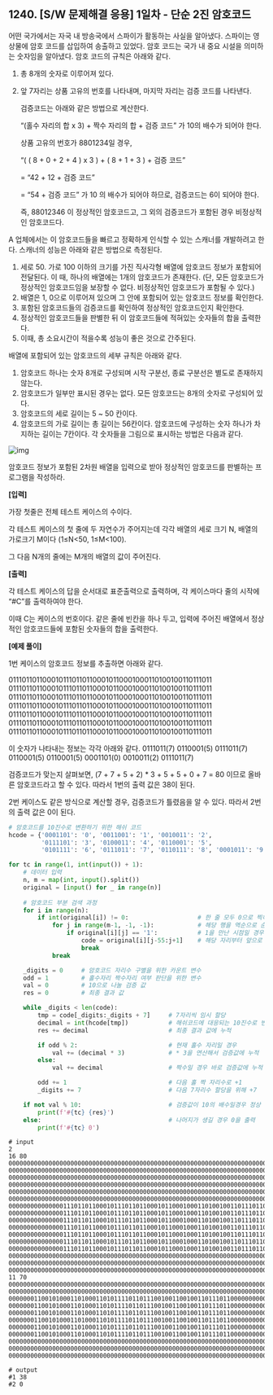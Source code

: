 ## 1240. [S/W 문제해결 응용] 1일차 - 단순 2진 암호코드

어떤 국가에서는 자국 내 방송국에서 스파이가 활동하는 사실을 알아냈다. 스파이는 영상물에 암호 코드를 삽입하여 송출하고 있었다. 암호 코드는 국가 내 중요 시설을 의미하는 숫자임을 알아냈다. 암호 코드의 규칙은 아래와 같다.


1. 총 8개의 숫자로 이루어져 있다. 

2. 앞 7자리는 상품 고유의 번호를 나타내며, 마지막 자리는 검증 코드를 나타낸다.    

   검증코드는 아래와 같은 방법으로 계산한다.    

   “(홀수 자리의 합 x 3) + 짝수 자리의 합 + 검증 코드” 가 10의 배수가 되어야 한다.    

   상품 고유의 번호가 8801234일 경우,   

   “( ( 8 + 0 + 2 + 4 ) x 3 ) + ( 8 + 1 + 3 ) + 검증 코드”    

   = “42 + 12 + 검증 코드”    

   = “54 + 검증 코드” 가 10 의 배수가 되어야 하므로, 검증코드는 6이 되어야 한다.    

   즉, 88012346 이 정상적인 암호코드고, 그 외의 검증코드가 포함된 경우 비정상적인 암호코드다.



A 업체에서는 이 암호코드들을 빠르고 정확하게 인식할 수 있는 스캐너를 개발하려고 한다. 스캐너의 성능은 아래와 같은 방법으로 측정된다.


1. 세로 50. 가로 100 이하의 크기를 가진 직사각형 배열에 암호코드 정보가 포함되어 전달된다. 이 때, 하나의 배열에는 1개의 암호코드가 존재한다. (단, 모든 암호코드가 정상적인 암호코드임을 보장할 수 없다. 비정상적인 암호코드가 포함될 수 있다.)  
2. 배열은 1, 0으로 이루어져 있으며 그 안에 포함되어 있는 암호코드 정보를 확인한다. 
3. 포함된 암호코드들의 검증코드를 확인하여 정상적인 암호코드인지 확인한다.
4. 정상적인 암호코드들을 판별한 뒤 이 암호코드들에 적혀있는 숫자들의 합을 출력한다.
5. 이때, 총 소요시간이 적을수록 성능이 좋은 것으로 간주된다.



배열에 포함되어 있는 암호코드의 세부 규칙은 아래와 같다.


1. 암호코드 하나는 숫자 8개로 구성되며 시작 구분선, 종료 구분선은 별도로 존재하지 않는다.  
2. 암호코드가 일부만 표시된 경우는 없다. 모든 암호코드는 8개의 숫자로 구성되어 있다.  
3. 암호코드의 세로 길이는 5 ~ 50 칸이다.  
4. 암호코드의 가로 길이는 총 길이는 56칸이다. 암호코드에 구성하는 숫자 하나가 차지하는 길이는 7칸이다. 각 숫자들을 그림으로 표시하는 방법은 다음과 같다.



  ![img](D3.assets/2진암호코드.jpg)


암호코드 정보가 포함된 2차원 배열을 입력으로 받아 정상적인 암호코드를 판별하는 프로그램을 작성하라.

**[입력]**

가장 첫줄은 전체 테스트 케이스의 수이다.

각 테스트 케이스의 첫 줄에 두 자연수가 주어지는데 각각 배열의 세로 크기 N, 배열의 가로크기 M이다 (1≤N<50, 1≤M<100).

그 다음 N개의 줄에는 M개의 배열의 값이 주어진다.

**[출력]**

각 테스트 케이스의 답을 순서대로 표준출력으로 출력하며, 각 케이스마다 줄의 시작에 “#C”를 출력하여야 한다.

이때 C는 케이스의 번호이다. 같은 줄에 빈칸을 하나 두고, 입력에 주어진 배열에서 정상적인 암호코드들에 포함된 숫자들의 합을 출력한다.

**[예제 풀이]**

1번 케이스의 암호코드 정보를 추출하면 아래와 같다.

01110110110001011101101100010110001000110100100110111011
01110110110001011101101100010110001000110100100110111011
01110110110001011101101100010110001000110100100110111011
01110110110001011101101100010110001000110100100110111011
01110110110001011101101100010110001000110100100110111011
01110110110001011101101100010110001000110100100110111011
01110110110001011101101100010110001000110100100110111011

이 숫자가 나타내는 정보는 각각 아래와 같다.
0111011(7)  0110001(5)  0111011(7)  0110001(5)  0110001(5)  0001101(0)  0010011(2)  0111011(7)

검증코드가 맞는지 살펴보면, (7 + 7 + 5 + 2) * 3 + 5 + 5 + 0 + 7 = 80 이므로 올바른 암호코드라고 할 수 있다. 따라서 1번의 출력 값은 38이 된다.

2번 케이스도 같은 방식으로 계산할 경우, 검증코드가 틀렸음을 알 수 있다. 따라서 2번의 출력 값은 0이 된다.

```python
# 암호코드를 10진수로 변환하기 위한 해쉬 코드
hcode = {'0001101': '0', '0011001': '1', '0010011': '2',
         '0111101': '3', '0100011': '4', '0110001': '5',
         '0101111': '6', '0111011': '7', '0110111': '8', '0001011': '9'}

for tc in range(1, int(input()) + 1):
    # 데이터 입력
    n, m = map(int, input().split())
    original = [input() for _ in range(n)]
    
    # 암호코드 부분 검색 과정
    for i in range(n):
        if int(original[i]) != 0:                   # 한 줄 모두 0으로 찍히지 않은 행에 대해
            for j in range(m-1, -1, -1):            # 해당 행을 역순으로 순회
                if original[i][j] == '1':           # 1을 만난 시점일 경우
                    code = original[i][j-55:j+1]    # 해당 자리부터 앞으로 56 자리를 슬라이싱 (암호코드 추출)
                    break
            break

    _digits = 0     # 암호코드 자리수 구별을 위한 카운트 변수
    odd = 1         # 홀수자리 짝수자리 여부 판단을 위한 변수
    val = 0         # 10으로 나눌 검증 값
    res = 0         # 최종 결과 값

    while _digits < len(code):
        tmp = code[_digits:_digits + 7]     # 7자리씩 임시 할당
        decimal = int(hcode[tmp])           # 해쉬코드에 대응되는 10진수로 변환
        res += decimal                      # 최종 결과 값에 누적

        if odd % 2:                         # 현재 홀수 자리일 경우
            val += (decimal * 3)            # * 3을 연산해서 검증값에 누적
        else:
            val += decimal                  # 짝수일 경우 바로 검증값에 누적

        odd += 1                            # 다음 홀 짝 자리수로 +1
        _digits += 7                        # 다음 7자리수 할당을 위해 +7

    if not val % 10:                        # 검증값이 10의 배수일경우 정상 출력
        print(f'#{tc} {res}')
    else:                                   # 나머지가 생길 경우 0을 출력
        print(f'#{tc} 0')

```

```
# input
2
16 80
00000000000000000000000000000000000000000000000000000000000000000000000000000000
00000000000000000000000000000000000000000000000000000000000000000000000000000000
00000000000000000000000000000000000000000000000000000000000000000000000000000000
00000000000000000000000000000000000000000000000000000000000000000000000000000000
00000000000000000000000000000000000000000000000000000000000000000000000000000000
00000000000000000000000000000000000000000000000000000000000000000000000000000000
00000000000000011101101100010111011011000101100010001101001001101110110000000000
00000000000000011101101100010111011011000101100010001101001001101110110000000000
00000000000000011101101100010111011011000101100010001101001001101110110000000000
00000000000000011101101100010111011011000101100010001101001001101110110000000000
00000000000000011101101100010111011011000101100010001101001001101110110000000000
00000000000000011101101100010111011011000101100010001101001001101110110000000000
00000000000000011101101100010111011011000101100010001101001001101110110000000000
00000000000000000000000000000000000000000000000000000000000000000000000000000000
00000000000000000000000000000000000000000000000000000000000000000000000000000000
00000000000000000000000000000000000000000000000000000000000000000000000000000000
11 70
00000000000000000000000000000000000000000000000000000000000000000000000
00000000000000000000000000000000000000000000000000000000000000000000000
00000001100101000110100011010111101101110010011001001101110110000000000
00000001100101000110100011010111101101110010011001001101110110000000000
00000001100101000110100011010111101101110010011001001101110110000000000
00000001100101000110100011010111101101110010011001001101110110000000000
00000001100101000110100011010111101101110010011001001101110110000000000
00000001100101000110100011010111101101110010011001001101110110000000000
00000000000000000000000000000000000000000000000000000000000000000000000
00000000000000000000000000000000000000000000000000000000000000000000000
00000000000000000000000000000000000000000000000000000000000000000000000

# output
#1 38
#2 0
```

